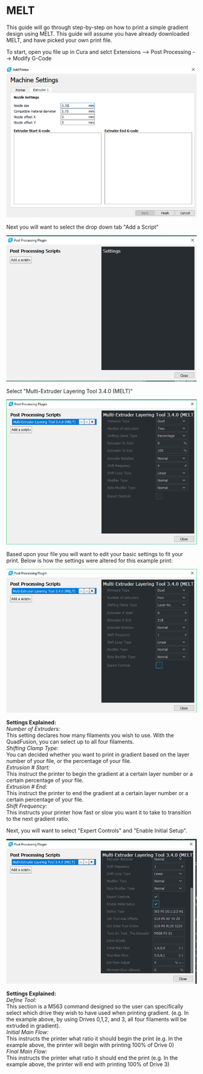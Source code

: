 # MELT

This guide will go through step-by-step on how to print a simple gradient design using MELT. This guide will assume you have already downloaded MELT, and have picked your own print file.

To start, open you file up in Cura and selct Extensions --&gt; Post Processing --&gt; Modify G-Code

![](../.gitbook/assets/image%20%2837%29.png)

Next you will want to select the drop down tab "Add a Script" 

![](../.gitbook/assets/image%20%2828%29.png)

Select "Multi-Extruder Layering Tool 3.4.0 \(MELT\)"

![](../.gitbook/assets/image%20%2815%29.png)

Based upon your file you will want to edit your basic settings to fit your print. Below is how the settings were altered for this example print:

![](../.gitbook/assets/image%20%2832%29.png)

**Settings Explained:**  
_Number of Extruders:_  
This setting declares how many filaments you wish to use. With the QuadFusion, you can select up to all four filaments.  
_Shifting Clamp Type:_  
You can decided whether you want to print in gradient based on the layer number of your file, or the percentage of your file.  
_Extrusion \# Start:_  
This instruct the printer to begin the gradient at a certain layer number or a certain percentage of your file.  
_Extrusion \# End:_  
This instruct the printer to end the gradient at a certain layer number or a certain percentage of your file.  
_Shift Frequency:_  
This instructs your printer how fast or slow you want it to take to transition to the next gradient ratio. 

Next, you will want to select "Expert Controls" and "Enable Initial Setup".

![](../.gitbook/assets/image%20%2823%29.png)

**Settings Explained:**  
_Define Tool:_  
This section is a M563 command designed so the user can specifically select which drive they wish to have used when printing gradient. \(e.g. In the example above, by using Drives 0,1,2, and 3, all four filaments will be extruded in gradient\).  
_Initial Main Flow:_  
This instructs the printer what ratio it should begin the print \(e.g. In the example above, the printer will begin with printing 100% of Drive 0\)  
_Final Main Flow:_  
This instructs the printer what ratio it should end the print \(e.g. In the example above, the printer will end with printing 100% of Drive 3\)

